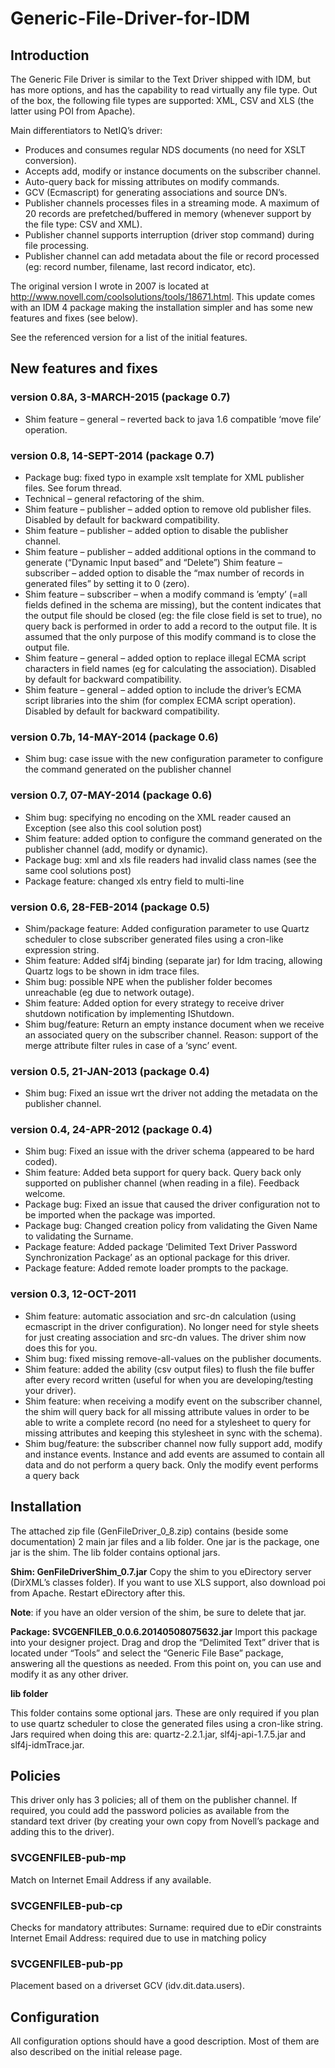# Generic-File-Driver-for-IDM
## Introduction

The Generic File Driver is similar to the Text Driver shipped with IDM, but has more options, and has the capability to read virtually any file type. Out of the box, the following file types are supported: XML, CSV and XLS (the latter using POI from Apache).

Main differentiators to NetIQ’s driver:

* Produces and consumes regular NDS documents (no need for XSLT conversion).
* Accepts add, modify or instance documents on the subscriber channel.
* Auto-query back for missing attributes on modify commands.
* GCV (Ecmascript) for generating associations and source DN’s.
* Publisher channels processes files in a streaming mode. A maximum of 20 records are prefetched/buffered in memory (whenever support by the file type: CSV and XML).
* Publisher channel supports interruption (driver stop command) during file processing.
* Publisher channel can add metadata about the file or record processed (eg: record number, filename, last record indicator, etc).

The original version I wrote in 2007 is located at http://www.novell.com/coolsolutions/tools/18671.html. This update comes with an IDM 4 package making the installation simpler and has some new features and fixes (see below).

See the referenced version for a list of the initial features.

 
## New features and fixes
### version 0.8A, 3-MARCH-2015 (package 0.7)

* Shim feature – general – reverted back to java 1.6 compatible ‘move file’ operation.

### version 0.8, 14-SEPT-2014 (package 0.7)

* Package bug: fixed typo in example xslt template for XML publisher files. See forum thread.
* Technical – general refactoring of the shim.
* Shim feature – publisher – added option to remove old publisher files. Disabled by default for backward compatibility.
* Shim feature – publisher – added option to disable the publisher channel.
* Shim feature – publisher – added additional options in the command to generate (“Dynamic Input based” and “Delete”)
    Shim feature – subscriber – added option to disable the “max number of records in generated files” by setting it to 0 (zero).
* Shim feature – subscriber – when a modify command is ’empty’ (=all fields defined in the schema are missing), but the content indicates that the output file should be closed (eg: the file close field is set to true), no query back is performed in order to add a record to the output file. It is assumed that the only purpose of this modify command is to close the output file.
* Shim feature – general – added option to replace illegal ECMA script characters in field names (eg for calculating the association). Disabled by default for backward compatibility.
* Shim feature – general – added option to include the driver’s ECMA script libraries into the shim (for complex ECMA script operation). Disabled by default for backward compatibility.

### version 0.7b, 14-MAY-2014 (package 0.6)

* Shim bug: case issue with the new configuration parameter to configure the command generated on the publisher channel

### version 0.7, 07-MAY-2014 (package 0.6)

* Shim bug: specifying no encoding on the XML reader caused an Exception (see also this cool solution post)
* Shim feature: added option to configure the command generated on the publisher channel (add, modify or dynamic).
* Package bug: xml and xls file readers had invalid class names (see the same cool solutions post)
* Package feature: changed xls entry field to multi-line

### version 0.6, 28-FEB-2014 (package 0.5)

* Shim/package feature: Added configuration parameter to use Quartz scheduler to close subscriber generated files using a cron-like expression string.
* Shim feature: Added slf4j binding (separate jar) for Idm tracing, allowing Quartz logs to be shown in idm trace files.
* Shim bug: possible NPE when the publisher folder becomes unreachable (eg due to network outage).
* Shim feature: Added option for every strategy to receive driver shutdown notification by implementing IShutdown.
* Shim bug/feature: Return an empty instance document when we receive an associated query on the subscriber channel. Reason: support of the merge attribute filter rules in case of a ‘sync’ event.

### version 0.5, 21-JAN-2013 (package 0.4)

* Shim bug: Fixed an issue wrt the driver not adding the metadata on the publisher channel.

### version 0.4, 24-APR-2012 (package 0.4)

* Shim bug: Fixed an issue with the driver schema (appeared to be hard coded).
* Shim feature: Added beta support for query back. Query back only supported on publisher channel (when reading in a file). Feedback welcome.
* Package bug: Fixed an issue that caused the driver configuration not to be imported when the package was imported.
* Package bug: Changed creation policy from validating the Given Name to validating the Surname.
* Package feature: Added package ‘Delimited Text Driver Password Synchronization Package’ as an optional package for this driver.
* Package feature: Added remote loader prompts to the package.

### version 0.3, 12-OCT-2011

* Shim feature: automatic association and src-dn calculation (using ecmascript in the driver configuration). No longer need for style sheets for just creating association and src-dn values. The driver shim now does this for you.
* Shim bug: fixed missing remove-all-values on the publisher documents.
* Shim feature: added the ability (csv output files) to flush the file buffer after every record written (useful for when you are developing/testing your driver).
* Shim feature: when receiving a modify event on the subscriber channel, the shim will query back for all missing attribute values in order to be able to write a complete record (no need for a stylesheet to query for missing attributes and keeping this stylesheet in sync with the schema).
* Shim bug/feature: the subscriber channel now fully support add, modify and instance events. Instance and add events are assumed to contain all data and do not perform a query back. Only the modify event performs a query back

 
## Installation

The attached zip file (GenFileDriver_0_8.zip) contains (beside some documentation) 2 main jar files and a lib folder. One jar is the package, one jar is the shim. The lib folder contains optional jars.

 

__Shim: GenFileDriverShim_0.7.jar__
Copy the shim to you eDirectory server (DirXML’s classes folder). If you want to use XLS support, also download poi from Apache. Restart eDirectory after this.

__Note__: if you have an older version of the shim, be sure to delete that jar.

__Package: SVCGENFILEB_0.0.6.20140508075632.jar__
Import this package into your designer project. Drag and drop the “Delimited Text” driver that is located under “Tools” and select the “Generic File Base” package, answering all the questions as needed.
From this point on, you can use and modify it as any other driver.

__lib folder__

This folder contains some optional jars. These are only required if you plan to use quartz scheduler to close the generated files using a cron-like string. Jars required when doing this are: quartz-2.2.1.jar, slf4j-api-1.7.5.jar and slf4j-idmTrace.jar.

## Policies

This driver only has 3 policies; all of them on the publisher channel. If required, you could add the password policies as available from the standard text driver (by creating your own copy from Novell’s package and adding this to the driver).
### SVCGENFILEB-pub-mp
Match on Internet Email Address if any available.
### SVCGENFILEB-pub-cp
Checks for mandatory attributes:
Surname: required due to eDir constraints
Internet Email Address: required due to use in matching policy
### SVCGENFILEB-pub-pp
Placement based on a driverset GCV (idv.dit.data.users).
## Configuration

All configuration options should have a good description. Most of them are also described on the initial release page.
